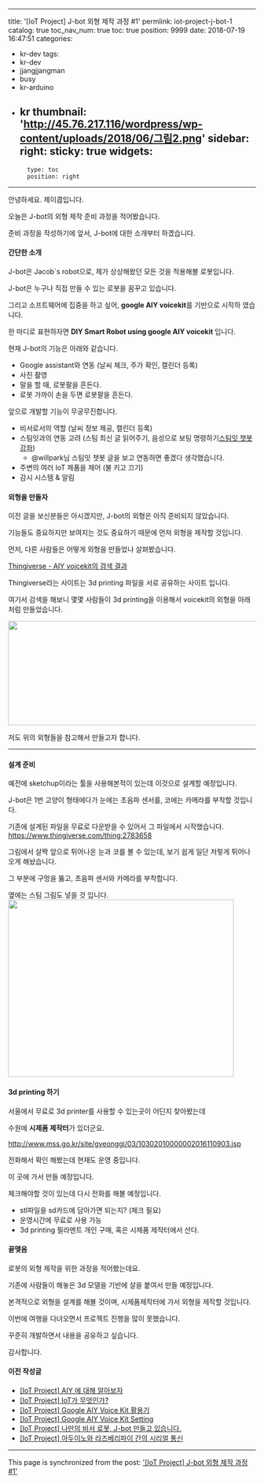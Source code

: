 
---
title: '[IoT Project] J-bot 외형 제작 과정 #1'
permlink: iot-project-j-bot-1
catalog: true
toc_nav_num: true
toc: true
position: 9999
date: 2018-07-19 16:47:51
categories:
- kr-dev
tags:
- kr-dev
- jjangjjangman
- busy
- kr-arduino
- kr
thumbnail: 'http://45.76.217.116/wordpress/wp-content/uploads/2018/06/그림2.png'
sidebar:
    right:
        sticky: true
widgets:
    -
        type: toc
        position: right
---


안녕하세요. 제이콥입니다.

오늘은 J-bot의 외형 제작 준비 과정을 적어봤습니다.

준비 과정을 작성하기에 앞서, J-bot에 대한 소개부터 하겠습니다. 

#### 간단한 소개

J-bot은 Jacob`s robot으로, 제가 상상해왔던 모든 것을 적용해볼 로봇입니다.

J-bot은 누구나 직접 만들 수 있는 로봇을 꿈꾸고 있습니다.

그리고 소프트웨어에 집중을 하고 싶어, <strong>google AIY voicekit</strong>를 기반으로 시작하
였습니다.

한 마디로 표현하자면 <strong>DIY Smart Robot using google AIY voicekit </strong>입니다.

현재 J-bot의 기능은 아래와 같습니다.

<ul>
 	<li>Google assistant와 연동 (날씨 체크, 주가 확인, 캘린더 등록)</li>
 	<li>사진 촬영</li>
 	<li>말을 할 때, 로봇팔을 흔든다.</li>
 	<li>로봇 가까이 손을 두면 로봇팔을 흔든다.</li>
</ul>

앞으로 개발할 기능이 무궁무진합니다.

* 비서로서의 역할 (날씨 정보 제공, 캘린더 등록)
* 스팀잇과의 연동 고려 (스팀 최신 글 읽어주기, 음성으로 보팅 명령하기[스팀잇 챗봇 강좌](https://busy.org/@willpark/5))
    * @willpark님 스팀잇 챗봇 글을 보고 연동하면 좋겠다 생각했습니다.
* 주변의 여러 IoT 제품을 제어 (불 키고 끄기)
* 감시 시스템 & 알림

#### 외형을 만들자

이전 글을 보신분들은 아시겠지만, J-bot의 외형은 아직 준비되지 않았습니다.

기능들도 중요하지만 보여지는 것도 중요하기 때문에 먼저 외형을 제작할 것입니다.

먼저, 다른 사람들은 어떻게 외형을 만들었나 살펴봤습니다.

<a href="https://www.thingiverse.com/search?q=aiy+voice+kit">Thingiverse - AIY voicekit의 검색 결과</a>

Thingiverse라는 사이트는 3d printing 파일을 서로 공유하는 사이트 입니다.

여기서 검색을 해보니 몇몇 사람들이 3d printing을 이용해서 voicekit의 외형을 아래처럼 만들었습니다.

<img class="alignnone wp-image-146" src="http://45.76.217.116/wordpress/wp-content/uploads/2018/06/그림2.png" alt="" width="563" height="212" />

저도 위의 외형들을 참고해서 만들고자 합니다.

<hr />

#### 설계 준비

예전에 sketchup이라는 툴을 사용해본적이 있는데 이것으로 설계할 예정입니다.

J-bot은 1번 고양이 형태에다가 눈에는 초음파 센서를, 코에는 카메라를 부착할 것입니다.

기존에 설계된 파일을 무료로 다운받을 수 있어서 그 파일에서 시작했습니다.
https://www.thingiverse.com/thing:2783658

그림에서 살짝 앞으로 튀어나온 눈과 코를 볼 수 있는데, 보기 쉽게 일단 저렇게 튀어나오게 해놨습니다.

그 부분에 구멍을 뚫고, 초음파 센서와 카메라를 부착합니다.

옆에는 스팀 그림도 넣을 것 입니다.
<img class="alignnone  wp-image-160" src="http://45.76.217.116/wordpress/wp-content/uploads/2018/06/설계파일.png" alt="" width="459" height="360" />

#### 3d printing 하기

서울에서 무료로 3d printer를 사용할 수 있는곳이 어딘지 찾아봤는데

수원에 <strong>시제품 제작터</strong>가 있더군요.

http://www.mss.go.kr/site/gyeonggi/03/10302010000002016110903.jsp

전화해서 확인 해봤는데 현재도 운영 중입니다.

이 곳에 가서 만들 예정입니다.

체크해야할 것이 있는데 다시 전화를 해볼 예정입니다.
<ul>
 	<li>stl파일을 sd카드에 담아가면 되는지? (체크 필요)</li>
 	<li>운영시간에 무료로 사용 가능</li>
 	<li>3d printing 필라멘트 개인 구매, 혹은 시제품 제작터에서 산다.</li>
</ul>

#### 끝맺음

로봇의 외형 제작을 위한 과정을 적어봤는데요.

기존에 사람들이 해놓은 3d 모델을 기반에 살을 붙여서 만들 예정입니다.

본격적으로 외형을 설계를 해볼 것이며, 시제품제작터에 가서 외형을 제작할 것입니다.

이번에 여행을 다녀오면서 프로젝트 진행을 많이 못했습니다.

꾸준히 개발하면서 내용을 공유하고 싶습니다.

감사합니다.

#### 이전 작성글
* [[IoT Project] AIY 에 대해 알아보자](https://steemit.com/kr/@jacobyu/aiy-ai-for-diy)
* [[IoT Project] IoT가 무엇인가?](https://steemit.com/kr-dev/@jacobyu/iot)
* [[IoT Project] Google AIY Voice Kit 활용기](https://steemit.com/kr-dev/@jacobyu/iot-project-google-aiy-voice-kit)
* [[IoT Project] Google AIY Voice Kit Setting](https://steemit.com/steempress/@jacobyu/iotprojectgoogleaiyvoicekitsetting-8kfi34ksfp)
* [[IoT Project] 나만의 비서 로봇, J-bot 만들고 있습니다.](https://steemit.com/kr-dev/@jacobyu/iot-project-j-bot)
* [[IoT Project] 아두이노와 라즈베리파이 간의 시리얼 통신](https://steemit.com/kr-dev/@jacobyu/iot-project)

- - -

This page is synchronized from the post: ['[IoT Project] J-bot 외형 제작 과정 #1'](https://steemit.com/@jacobyu/iot-project-j-bot-1)
